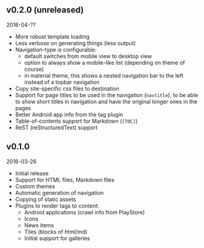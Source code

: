 ## v0.2.0 (unreleased)

2016-04-??

- More robust template loading
- Less verbose on generating things (less output)
- Navigation-type is configurable:
  - default switches from mobile view to desktop view
  - option to always show a mobile-like list (depending on theme of course)
  - in material theme, this shows a nested navigation bar to the left instead
    of a topbar navigation
- Copy site-specific css files to destination
- Support for page titles to be used in the navigation (`navtitle`), to be able
  to show short titles in navigation and have the original longer ones in the pages
- Better Android app info from the tag plugin
- Table-of-contents support for Markdown (`[TOC]`)
- ReST (reStructuredText) support

## v0.1.0

2016-03-26

- Initial release
- Support for HTML files, Markdown files
- Custom themes
- Automatic generation of navigation
- Copying of static assets
- Plugins to render tags to content:
  - Android applications (crawl info from PlayStore)
  - Icons
  - News items
  - Tiles (blocks of html/md)
  - Initial support for galleries
